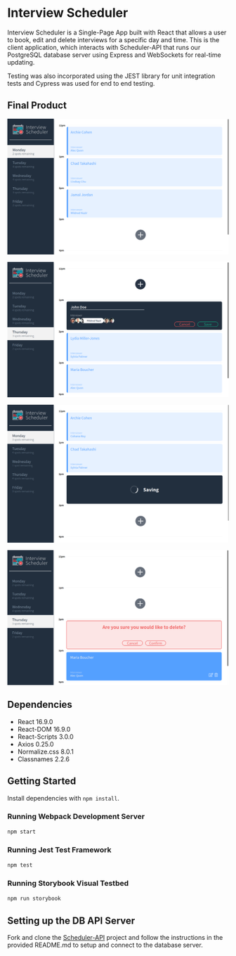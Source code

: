 # Interview Scheduler

Interview Scheduler is a Single-Page App built with React that allows a user to book, edit and delete interviews for a specific day and time.
This is the client application, which interacts with Scheduler-API that runs our PostgreSQL database server using Express and WebSockets for real-time updating.

Testing was also incorporated using the JEST library for unit integration tests and Cypress was used for end to end testing.

## Final Product

!["Interview List Page"](https://github.com/Reflekshn/scheduler/blob/master/docs/interview-list.png)

!["Adding a new interview"](https://github.com/Reflekshn/scheduler/blob/master/docs/interview-add.png)

!["Saving progress while updating the DB"](https://github.com/Reflekshn/scheduler/blob/master/docs/interview-saving-progress.png)

!["Deleting an interview"](https://github.com/Reflekshn/scheduler/blob/master/docs/interview-delete.png)

## Dependencies

- React 16.9.0
- React-DOM 16.9.0
- React-Scripts 3.0.0
- Axios 0.25.0
- Normalize.css 8.0.1
- Classnames 2.2.6

## Getting Started

Install dependencies with `npm install`.

### Running Webpack Development Server

```sh
npm start
```

### Running Jest Test Framework

```sh
npm test
```

### Running Storybook Visual Testbed

```sh
npm run storybook
```

## Setting up the DB API Server

Fork and clone the [Scheduler-API](https://github.com/Reflekshn/scheduler-api) project and follow the instructions in the provided README.md
to setup and connect to the database server.
